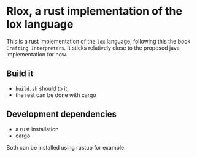 # Rlox, a rust implementation of the lox language

This is a rust implementation of the `lox` language, following this the book `Crafting Interpreters`.
It sticks relatively close to the proposed java implementation for now.

## Build it

- `build.sh` should to it.
- the rest can be done with cargo

## Development dependencies

- a rust installation
- cargo

Both can be installed using rustup for example.
